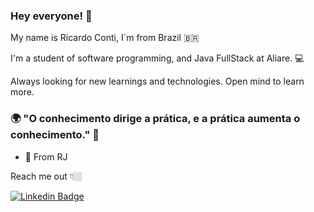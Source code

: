 ### Hey everyone! 👋
My name is Ricardo Conti, I´m from Brazil 🇧🇷

I'm a student of software programming, and Java FullStack at Aliare.  💻

Always looking for new learnings and technologies. Open mind to learn more.

### 🌍 "O conhecimento dirige a prática, e a prática aumenta o conhecimento." 🧠

- 📍 From RJ

Reach me out 👇🏼

[![Linkedin Badge](https://img.shields.io/badge/-LinkedIn-blue?style=flat-square&logo=Linkedin&logoColor=white&link=https://https://www.linkedin.com/in/ricardo-conti-a83829110/)](https://www.linkedin.com/in/ricardo-conti-a83829110/) 
